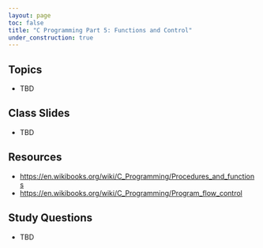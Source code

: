 ```yaml
---
layout: page
toc: false
title: "C Programming Part 5: Functions and Control"
under_construction: true
---
```


## Topics
* TBD

## Class Slides
* TBD

## Resources
* <https://en.wikibooks.org/wiki/C_Programming/Procedures_and_functions>
* <https://en.wikibooks.org/wiki/C_Programming/Program_flow_control>

## Study Questions
* TBD